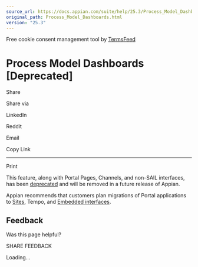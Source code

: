 ```yaml
---
source_url: https://docs.appian.com/suite/help/25.3/Process_Model_Dashboards.html
original_path: Process_Model_Dashboards.html
version: "25.3"
---
```


Free cookie consent management tool by [TermsFeed](https://www.termsfeed.com/)

# Process Model Dashboards \[Deprecated\]

Share

Share via

LinkedIn

Reddit

Email

Copy Link

* * *

Print

This feature, along with Portal Pages, Channels, and non-SAIL interfaces, has been [deprecated](Deprecated_Features.html) and will be removed in a future release of Appian.

Appian recommends that customers plan migrations of Portal applications to [Sites](Sites.html), Tempo, and [Embedded interfaces](Embedded_Interfaces.html).

## Feedback

Was this page helpful?

SHARE FEEDBACK

Loading...